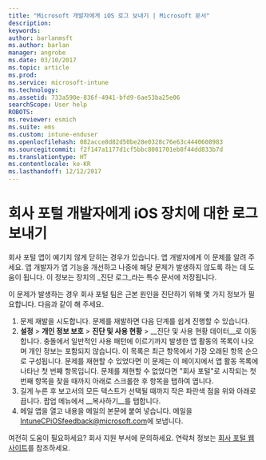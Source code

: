 ```yaml
---
title: "Microsoft 개발자에게 iOS 로그 보내기 | Microsoft 문서"
description: 
keywords: 
author: barlanmsft
ms.author: barlan
manager: angrobe
ms.date: 03/10/2017
ms.topic: article
ms.prod: 
ms.service: microsoft-intune
ms.technology: 
ms.assetid: 733a590e-836f-4941-bfd9-6ae53ba25e06
searchScope: User help
ROBOTS: 
ms.reviewer: esmich
ms.suite: ems
ms.custom: intune-enduser
ms.openlocfilehash: 082acce8d82d50be28e0328c76e63c4440608983
ms.sourcegitcommit: f2f147a1177d1cf5bbc8001701eb8f44dd833b7d
ms.translationtype: HT
ms.contentlocale: ko-KR
ms.lasthandoff: 12/12/2017
---
```

# <a name="send-logs-to-the-company-portal-developers-for-ios-devices"></a>회사 포털 개발자에게 iOS 장치에 대한 로그 보내기

회사 포털 앱이 예기치 않게 닫히는 경우가 있습니다. 앱 개발자에게 이 문제를 알려 주세요. 앱 개발자가 앱 기능을 개선하고 나중에 해당 문제가 발생하지 않도록 하는 데 도움이 됩니다. 이 정보는 장치의 _진단 로그_라는 특수 문서에 저장됩니다.

이 문제가 발생하는 경우 회사 포털 팀은 근본 원인을 진단하기 위해 몇 가지 정보가 필요합니다. 다음과 같이 해 주세요.

1.  문제 재발을 시도합니다. 문제를 재발하면 다음 단계를 쉽게 진행할 수 있습니다.
2.  __설정__ > __개인 정보 보호__ > __진단 및 사용 현황__ > __진단 및 사용 현황 데이터__로 이동합니다. 충돌에서 일반적인 사용 패턴에 이르기까지 발생한 앱 활동의 목록이 나오며 개인 정보는 포함되지 않습니다. 이 목록은 최근 항목에서 가장 오래된 항목 순으로 구성됩니다. 문제를 재현할 수 있었다면 이 문제는 이 페이지에서 앱 활동 목록에 나타난 첫 번째 항목입니다. 문제를 재현할 수 없었다면 "회사 포털"로 시작되는 첫 번째 항목을 찾을 때까지 아래로 스크롤한 후 항목을 탭하여 엽니다.
3.  길게 누른 후 보고서의 모든 텍스트가 선택될 때까지 작은 파란색 점을 위와 아래로 끕니다. 팝업 메뉴에서 __복사하기__를 탭합니다.
4.  메일 앱을 열고 내용을 메일의 본문에 붙여 넣습니다. 메일을 <a href="mailto:IntuneCPiOSfeedback@microsoft.com?subject=My Company Portal App Closed Unexpectedly&body=Press and hold, then paste your copied Company Portal app logs here.">IntuneCPiOSfeedback@microsoft.com</a>에 보냅니다.

여전히 도움이 필요하세요? 회사 지원 부서에 문의하세요. 연락처 정보는 [회사 포털 웹 사이트](https://portal.manage.microsoft.com#HelpDeskDialog)를 참조하세요.
